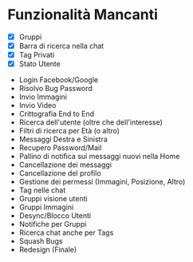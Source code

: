# Funzionalità Mancanti

- [x] Gruppi 
- [x] Barra di ricerca nella chat
- [x] Tag Privati
- [x] Stato Utente 
- Login Facebook/Google 
- Risolvo Bug Password 
- Invio Immagini 
- Invio Video 
- Crittografia End to End 
- Ricerca dell'utente (oltre che dell'interesse) 
- Filtri di ricerca per Età (o altro) 
- Messaggi Destra e Sinistra
- Recupero Password/Mail
- Pallino di notifica sui messaggi nuovi nella Home 
- Cancellazione dei messaggi 
- Cancellazione del profilo 
- Gestione dei permessi (Immagini, Posizione, Altro)
- Tag nelle chat
- Gruppi visione utenti
- Gruppi Immagini
- Desync/Blocco Utenti
- Notifiche per Gruppi
- Ricerca chat anche per Tags
- Squash Bugs 
- Redesign (Finale) 
